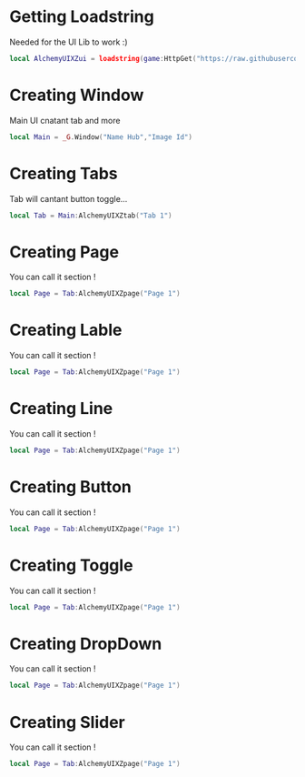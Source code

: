 # Getting Loadstring
Needed for the UI Lib to work :)
```lua
local AlchemyUIXZui = loadstring(game:HttpGet("https://raw.githubusercontent.com/ZoiIntra/AlchemyUIXZ-UI/main/Library.lua"))()
```
# Creating Window
Main UI cnatant tab and more
```lua
local Main = _G.Window("Name Hub","Image Id")
```
# Creating Tabs
Tab will cantant button toggle...
```lua
local Tab = Main:AlchemyUIXZtab("Tab 1")
```
# Creating Page
You can call it section !
```lua
local Page = Tab:AlchemyUIXZpage("Page 1")
```
# Creating Lable
You can call it section !
```lua
local Page = Tab:AlchemyUIXZpage("Page 1")
```
# Creating Line
You can call it section !
```lua
local Page = Tab:AlchemyUIXZpage("Page 1")
```
# Creating Button
You can call it section !
```lua
local Page = Tab:AlchemyUIXZpage("Page 1")
```
# Creating Toggle
You can call it section !
```lua
local Page = Tab:AlchemyUIXZpage("Page 1")
```
# Creating DropDown
You can call it section !
```lua
local Page = Tab:AlchemyUIXZpage("Page 1")
```
# Creating Slider
You can call it section !
```lua
local Page = Tab:AlchemyUIXZpage("Page 1")
```
